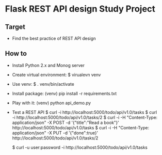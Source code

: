 Flask REST API design Study Project
================

Target
------------
- Find the best practice of REST API design



How to
------------
- Install Python 2.x and Monog server

- Create virtual environment:
    $ virualevn venv
    
- Use venv:
    $ . venv/bin/activate
    
- Install package:
    (venv) pip install -r requirements.txt
    
- Play with it:
    (venv) python api_demo.py
    
- Test a REST API
    $ curl -i http://localhost:5000/todo/api/v1.0/tasks
    $ curl -i http://localhost:5000/todo/api/v1.0/tasks/2
    $ curl -i -H "Content-Type: application/json" -X POST -d '{"title":"Read a book"}' http://localhost:5000/todo/api/v1.0/tasks
    $ curl -i -H "Content-Type: application/json" -X PUT -d '{"done":true}' http://localhost:5000/todo/api/v1.0/tasks/2
    
    $ curl -u user:password -i http://localhost:5000/todo/api/v1.0/tasks

